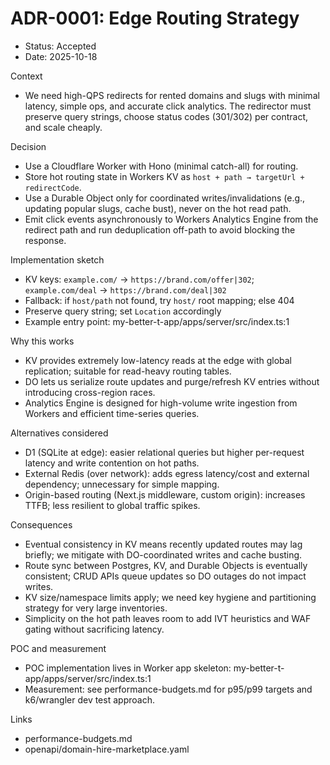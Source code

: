 # ADR-0001: Edge Routing Strategy

- Status: Accepted
- Date: 2025-10-18

Context
- We need high-QPS redirects for rented domains and slugs with minimal latency, simple ops, and accurate click analytics. The redirector must preserve query strings, choose status codes (301/302) per contract, and scale cheaply.

Decision
- Use a Cloudflare Worker with Hono (minimal catch-all) for routing.
- Store hot routing state in Workers KV as `host + path → targetUrl + redirectCode`.
- Use a Durable Object only for coordinated writes/invalidations (e.g., updating popular slugs, cache bust), never on the hot read path.
- Emit click events asynchronously to Workers Analytics Engine from the redirect path and run deduplication off-path to avoid blocking the response.

Implementation sketch
- KV keys: `example.com/` → `https://brand.com/offer|302`; `example.com/deal` → `https://brand.com/deal|302`
- Fallback: if `host/path` not found, try `host/` root mapping; else 404
- Preserve query string; set `Location` accordingly
- Example entry point: my-better-t-app/apps/server/src/index.ts:1

Why this works
- KV provides extremely low-latency reads at the edge with global replication; suitable for read-heavy routing tables.
- DO lets us serialize route updates and purge/refresh KV entries without introducing cross-region races.
- Analytics Engine is designed for high-volume write ingestion from Workers and efficient time-series queries.

Alternatives considered
- D1 (SQLite at edge): easier relational queries but higher per-request latency and write contention on hot paths.
- External Redis (over network): adds egress latency/cost and external dependency; unnecessary for simple mapping.
- Origin-based routing (Next.js middleware, custom origin): increases TTFB; less resilient to global traffic spikes.

Consequences
- Eventual consistency in KV means recently updated routes may lag briefly; we mitigate with DO-coordinated writes and cache busting.
- Route sync between Postgres, KV, and Durable Objects is eventually consistent; CRUD APIs queue updates so DO outages do not impact writes.
- KV size/namespace limits apply; we need key hygiene and partitioning strategy for very large inventories.
- Simplicity on the hot path leaves room to add IVT heuristics and WAF gating without sacrificing latency.

POC and measurement
- POC implementation lives in Worker app skeleton: my-better-t-app/apps/server/src/index.ts:1
- Measurement: see performance-budgets.md for p95/p99 targets and k6/wrangler dev test approach.

Links
- performance-budgets.md
- openapi/domain-hire-marketplace.yaml

